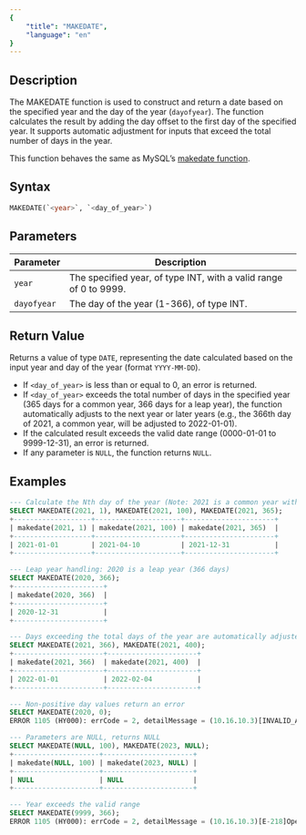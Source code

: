 ```yaml
---
{
    "title": "MAKEDATE",
    "language": "en"
}
---
```


## Description

The MAKEDATE function is used to construct and return a date based on the specified year and the day of the year (`dayofyear`). The function calculates the result by adding the day offset to the first day of the specified year. It supports automatic adjustment for inputs that exceed the total number of days in the year.

This function behaves the same as MySQL’s [makedate function](https://dev.mysql.com/doc/refman/8.4/en/date-and-time-functions.html#function_makedate).

## Syntax

```sql
MAKEDATE(`<year>`, `<day_of_year>`)
```

## Parameters

| Parameter    | Description                                                                 |
|--------------|-----------------------------------------------------------------------------|
| `year`       | The specified year, of type INT, with a valid range of 0 to 9999.          |
| `dayofyear`  | The day of the year (1-366), of type INT.                                  |

## Return Value

Returns a value of type `DATE`, representing the date calculated based on the input year and day of the year (format `YYYY-MM-DD`).

- If `<day_of_year>` is less than or equal to 0, an error is returned.
- If `<day_of_year>` exceeds the total number of days in the specified year (365 days for a common year, 366 days for a leap year), the function automatically adjusts to the next year or later years (e.g., the 366th day of 2021, a common year, will be adjusted to 2022-01-01).
- If the calculated result exceeds the valid date range (0000-01-01 to 9999-12-31), an error is returned.
- If any parameter is `NULL`, the function returns `NULL`.

## Examples

```sql
--- Calculate the Nth day of the year (Note: 2021 is a common year with 365 days, and the 365th day is December 31)
SELECT MAKEDATE(2021, 1), MAKEDATE(2021, 100), MAKEDATE(2021, 365);
+-------------------+---------------------+----------------------+
| makedate(2021, 1) | makedate(2021, 100) | makedate(2021, 365)  |
+-------------------+---------------------+----------------------+
| 2021-01-01        | 2021-04-10          | 2021-12-31           |
+-------------------+---------------------+----------------------+

--- Leap year handling: 2020 is a leap year (366 days)
SELECT MAKEDATE(2020, 366);
+----------------------+
| makedate(2020, 366)  |
+----------------------+
| 2020-12-31           |
+----------------------+

--- Days exceeding the total days of the year are automatically adjusted to the next year
SELECT MAKEDATE(2021, 366), MAKEDATE(2021, 400);
+----------------------+----------------------+
| makedate(2021, 366)  | makedate(2021, 400)  |
+----------------------+----------------------+
| 2022-01-01           | 2022-02-04           |
+----------------------+----------------------+

--- Non-positive day values return an error
SELECT MAKEDATE(2020, 0);
ERROR 1105 (HY000): errCode = 2, detailMessage = (10.16.10.3)[INVALID_ARGUMENT]The function makedate Argument value 2020, 0 must larger than zero ,and year between 1 and 9999

--- Parameters are NULL, returns NULL
SELECT MAKEDATE(NULL, 100), MAKEDATE(2023, NULL);
+---------------------+----------------------+
| makedate(NULL, 100) | makedate(2023, NULL) |
+---------------------+----------------------+
| NULL                | NULL                 |
+---------------------+----------------------+

--- Year exceeds the valid range
SELECT MAKEDATE(9999, 366);
ERROR 1105 (HY000): errCode = 2, detailMessage = (10.16.10.3)[E-218]Operation makedate of 9999, 366 out of range
```
